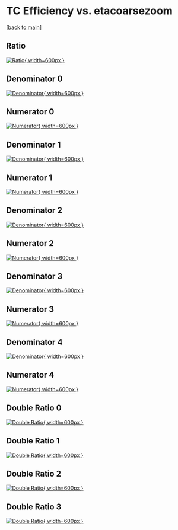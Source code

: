 # TC Efficiency vs. etacoarsezoom

[[back to main](./)]



## Ratio

[![Ratio](../mtv/var/TC_loweta_0_1_eff_etacoarsezoom.png){ width=600px }](../mtv/var/TC_loweta_0_1_eff_etacoarsezoom.pdf)

## Denominator 0

[![Denominator](../mtv/den/TC_loweta_0_1_eff_etacoarsezoom_den0.png){ width=600px }](../mtv/den/TC_loweta_0_1_eff_etacoarsezoom_den0.pdf)

## Numerator 0

[![Numerator](../mtv/num/TC_loweta_0_1_eff_etacoarsezoom_num0.png){ width=600px }](../mtv/num/TC_loweta_0_1_eff_etacoarsezoom_num0.pdf)

## Denominator 1

[![Denominator](../mtv/den/TC_loweta_0_1_eff_etacoarsezoom_den1.png){ width=600px }](../mtv/den/TC_loweta_0_1_eff_etacoarsezoom_den1.pdf)

## Numerator 1

[![Numerator](../mtv/num/TC_loweta_0_1_eff_etacoarsezoom_num1.png){ width=600px }](../mtv/num/TC_loweta_0_1_eff_etacoarsezoom_num1.pdf)

## Denominator 2

[![Denominator](../mtv/den/TC_loweta_0_1_eff_etacoarsezoom_den2.png){ width=600px }](../mtv/den/TC_loweta_0_1_eff_etacoarsezoom_den2.pdf)

## Numerator 2

[![Numerator](../mtv/num/TC_loweta_0_1_eff_etacoarsezoom_num2.png){ width=600px }](../mtv/num/TC_loweta_0_1_eff_etacoarsezoom_num2.pdf)

## Denominator 3

[![Denominator](../mtv/den/TC_loweta_0_1_eff_etacoarsezoom_den3.png){ width=600px }](../mtv/den/TC_loweta_0_1_eff_etacoarsezoom_den3.pdf)

## Numerator 3

[![Numerator](../mtv/num/TC_loweta_0_1_eff_etacoarsezoom_num3.png){ width=600px }](../mtv/num/TC_loweta_0_1_eff_etacoarsezoom_num3.pdf)

## Denominator 4

[![Denominator](../mtv/den/TC_loweta_0_1_eff_etacoarsezoom_den4.png){ width=600px }](../mtv/den/TC_loweta_0_1_eff_etacoarsezoom_den4.pdf)

## Numerator 4

[![Numerator](../mtv/num/TC_loweta_0_1_eff_etacoarsezoom_num4.png){ width=600px }](../mtv/num/TC_loweta_0_1_eff_etacoarsezoom_num4.pdf)

## Double Ratio 0

[![Double Ratio](../mtv/ratio/TC_loweta_0_1_eff_etacoarsezoom_ratio0.png){ width=600px }](../mtv/ratio/TC_loweta_0_1_eff_etacoarsezoom_ratio0.pdf)

## Double Ratio 1

[![Double Ratio](../mtv/ratio/TC_loweta_0_1_eff_etacoarsezoom_ratio1.png){ width=600px }](../mtv/ratio/TC_loweta_0_1_eff_etacoarsezoom_ratio1.pdf)

## Double Ratio 2

[![Double Ratio](../mtv/ratio/TC_loweta_0_1_eff_etacoarsezoom_ratio2.png){ width=600px }](../mtv/ratio/TC_loweta_0_1_eff_etacoarsezoom_ratio2.pdf)

## Double Ratio 3

[![Double Ratio](../mtv/ratio/TC_loweta_0_1_eff_etacoarsezoom_ratio3.png){ width=600px }](../mtv/ratio/TC_loweta_0_1_eff_etacoarsezoom_ratio3.pdf)

